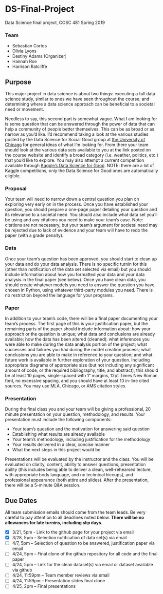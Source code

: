 # DS-Final-Project
Data Science final project, COSC 481 Spring 2019

### Team
- Sebastian Cortes
- Olivia Lyons
- Destiny Adams (Organizer)
- Hannah Roe
- Harrison Ratcliffe

## Purpose
This major project in data science is about two things: executing a full data science study,
similar to ones we have seen throughout the course; and determining where a data science
approach can be beneficial to a societal need or movement.

Needless to say, this second part is somewhat vague. What I am looking for is some
question that can be answered through the power of data that can help a community of
people better themselves. This can be as broad or as narrow as you’d like. I’d recommend
taking a look at the various studies posted by the Data Science for Social Good group at
[the University of Chicago](https://dssg.uchicago.edu/) for general ideas of what I’m
looking for. From there your team should look at the various data sets available to you at
the link posted on the course website and identify a broad category (i.e. weather, politics,
etc.) that you’d like to explore. You may also attempt a current competition available
through [Kaggle’s Data Science for Good](https://www.kaggle.com/competitions). NOTE:
there are a lot of Kaggle competitions, only the Data Science for Good ones are
automatically eligible.

### Proposal
Your team will need to narrow down a central question you plan on
exploring very early on in the process. Once you have established your question, you
should prepare a one-page paper detailing your question and its relevance to a societal
need. You should also include what data set you’ll be using and any citations you need to
make your team’s case. Note: citations are not necessary, but your team’s argument for
societal need may be rejected due to lack of evidence and your team will have to redo the
paper (with a grade penalty).

### Data
Once your team’s question has been approved, you should start to clean up your
data and do your data analysis. There is no specific turnin for this (other than notification
of the data set selected via email) but you should include information about how you
formatted your data and your data analysis in the final paper (see below). Once you have
clean data, you should create whatever models you need to answer the question you have
chosen in Python, using whatever third-party modules you need. There is no restriction
beyond the language for your programs.

### Paper
In addition to your team’s code, there will be a final paper documenting
your team’s process. The first page of this is your justification paper, but the remaining
parts of the paper should include information about: how your approach or the question is
unique; what data and conclusions are already available; how the data has been altered
(cleaned); what inferences you were able to make during the data analysis portion of the
project; what successes and failures you had during the model creation process; what
conclusions you are able to make in reference to your question; and what future work is
available in further exploration of your question. Including appropriate diagrams of
appropriate size (but not including any significant amount of code, or the required
bibliography, title, and abstract), this should be at least 10 pages, single-spaced with 1”
margins, 12pt Times New Roman font, no excessive spacing, and you should have at
least 10 in-line cited sources. You may use MLA, Chicago, or AMS citation styles.

### Presentation
During the final class you and your team will be giving a professional, 20 minute
presentation on your question, methodology, and results. Your presentation must include
the following components:
* Your team’s question and the motivation for answering said question
* Establishing what results are already available
* Your team’s methodology, including justification for the methodology
* Your results delivered in a clear, concise manner
* What the next steps in this project would be

Presentations will be evaluated by the instructor and the class. You will be evaluated on
clarity, content, ability to answer questions, presentation ability (this includes being able
to deliver a clean, well-rehearsed lecture, with appropriate body language, and no
technical hiccups), and professional appearance (both attire and slides). After the
presentation, there will be a 5-minute Q&A session.

## Due Dates
All team submission emails should come from the team leads.
Be very careful to pay attention to all deadlines noted below. **There will be no allowances
for late turnins, including slip days.**
- [x] 3/21, 5pm - Link to the github page for your project via email
- [x] 3/28, 5pm – Selection notification of data set(s) via email
- [ ] 4/7, 5pm – Selection of question to be answered, justification paper via email
- [ ] 4/24, 5pm – Final clone of the github repository for all code and the final paper
- [ ] 4/24, 5pm – Link for the clean dataset(s) via email or dataset available via github
- [ ] 4/24, 11:59pm – Team member reviews via email
- [ ] 4/24, 11:59pm – Presentation slides final clone
- [ ] 4/25, 2pm – Final presentations
